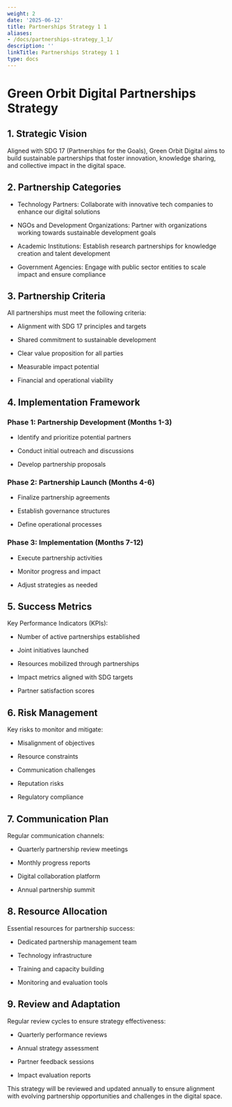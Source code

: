 ```yaml
---
weight: 2
date: '2025-06-12'
title: Partnerships Strategy 1 1
aliases:
- /docs/partnerships-strategy_1_1/
description: ''
linkTitle: Partnerships Strategy 1 1
type: docs
---
```


# Green Orbit Digital Partnerships Strategy

## 1. Strategic Vision

Aligned with SDG 17 (Partnerships for the Goals), Green Orbit Digital aims to build sustainable partnerships that foster innovation, knowledge sharing, and collective impact in the digital space.

## 2. Partnership Categories

- Technology Partners: Collaborate with innovative tech companies to enhance our digital solutions

- NGOs and Development Organizations: Partner with organizations working towards sustainable development goals

- Academic Institutions: Establish research partnerships for knowledge creation and talent development

- Government Agencies: Engage with public sector entities to scale impact and ensure compliance

## 3. Partnership Criteria

All partnerships must meet the following criteria:

- Alignment with SDG 17 principles and targets

- Shared commitment to sustainable development

- Clear value proposition for all parties

- Measurable impact potential

- Financial and operational viability

## 4. Implementation Framework

### Phase 1: Partnership Development (Months 1-3)

- Identify and prioritize potential partners

- Conduct initial outreach and discussions

- Develop partnership proposals

### Phase 2: Partnership Launch (Months 4-6)

- Finalize partnership agreements

- Establish governance structures

- Define operational processes

### Phase 3: Implementation (Months 7-12)

- Execute partnership activities

- Monitor progress and impact

- Adjust strategies as needed

## 5. Success Metrics

Key Performance Indicators (KPIs):

- Number of active partnerships established

- Joint initiatives launched

- Resources mobilized through partnerships

- Impact metrics aligned with SDG targets

- Partner satisfaction scores

## 6. Risk Management

Key risks to monitor and mitigate:

- Misalignment of objectives

- Resource constraints

- Communication challenges

- Reputation risks

- Regulatory compliance

## 7. Communication Plan

Regular communication channels:

- Quarterly partnership review meetings

- Monthly progress reports

- Digital collaboration platform

- Annual partnership summit

## 8. Resource Allocation

Essential resources for partnership success:

- Dedicated partnership management team

- Technology infrastructure

- Training and capacity building

- Monitoring and evaluation tools

## 9. Review and Adaptation

Regular review cycles to ensure strategy effectiveness:

- Quarterly performance reviews

- Annual strategy assessment

- Partner feedback sessions

- Impact evaluation reports

This strategy will be reviewed and updated annually to ensure alignment with evolving partnership opportunities and challenges in the digital space.